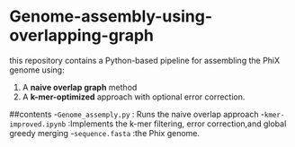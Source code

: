 # Genome-assembly-using-overlapping-graph
this repository contains a Python-based pipeline for assembling the PhiX genome using:
1. A **naive overlap graph** method
2. A **k-mer-optimized** approach with optional error correction.

##contents
-`Genome_assemply.py` : Runs the naive overlap approach
-`kmer-improved.ipynb` :Implements the k-mer filtering, error correction,and global greedy merging
-`sequence.fasta` :the Phix genome.
